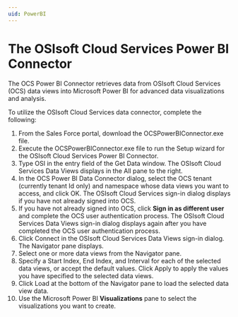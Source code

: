 ```yaml
---
uid: PowerBI
---
```


# The OSIsoft Cloud Services Power BI Connector

The OCS Power BI Connector retrieves data from OSIsoft Cloud Services (OCS) data views into Microsoft Power BI for advanced data visualizations and analysis.

To utilize the OSIsoft Cloud Services data connector, complete the following:

1.	From the Sales Force portal, download the OCSPowerBIConnector.exe file.
2.	Execute the OCSPowerBIConnector.exe file to run the Setup wizard for the OSIsoft Cloud Services Power BI Connector.
3.	Type OSI in the entry field of the Get Data window. The OSIsoft Cloud Services Data Views displays in the All pane to the right.
4.	In the OCS Power BI Data Connector dialog, select the OCS tenant (currently tenant Id only) and namespace whose data views you want to access, and click OK. The OSIsoft Cloud Services sign-in dialog displays if you have not already signed into OCS.
5.	If you have not already signed into OCS, click **Sign in as different user** and complete the OCS user authentication process. The OSIsoft Cloud Services Data Views sign-in dialog displays again after you have completed the OCS user authentication process.
6.	Click Connect in the OSIsoft Cloud Services Data Views sign-in dialog. The Navigator pane displays.
7.	Select one or more data views from the Navigator pane.
8.	Specify a Start Index, End Index, and Interval for each of the selected data views, or accept the default values. Click Apply to apply the values you have specified to the selected data views.
9.	Click Load at the bottom of the Navigator pane to load the selected data view data.
10.	Use the Microsoft Power BI **Visualizations** pane to select the visualizations you want to create.
